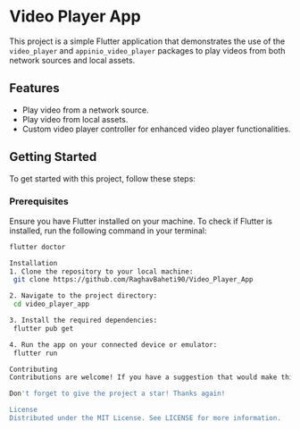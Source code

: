# Video Player App

This project is a simple Flutter application that demonstrates the use of the `video_player` and `appinio_video_player` packages to play videos from both network sources and local assets.

## Features

- Play video from a network source.
- Play video from local assets.
- Custom video player controller for enhanced video player functionalities.

## Getting Started

To get started with this project, follow these steps:

### Prerequisites

Ensure you have Flutter installed on your machine. To check if Flutter is installed, run the following command in your terminal:

```bash
flutter doctor

Installation
1. Clone the repository to your local machine:
 git clone https://github.com/RaghavBaheti90/Video_Player_App

2. Navigate to the project directory:
 cd video_player_app

3. Install the required dependencies:
 flutter pub get

4. Run the app on your connected device or emulator:
 flutter run

Contributing
Contributions are welcome! If you have a suggestion that would make this better, please fork the repo and create a pull request. You can also simply open an issue with the tag "enhancement".

Don't forget to give the project a star! Thanks again!

License
Distributed under the MIT License. See LICENSE for more information.
```
